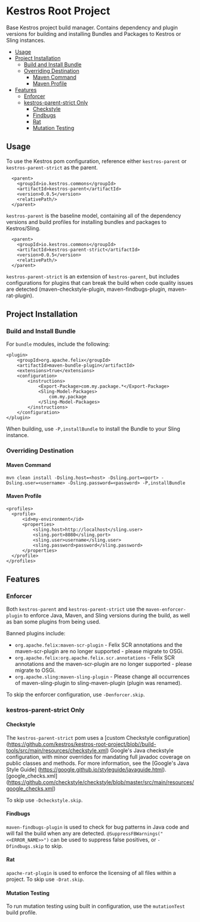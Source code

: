 # Kestros Root Project
Base Kestros project build manager. Contains dependency and plugin versions for building and installing Bundles and Packages to Kestros or Sling instances.

  * [Usage](#usage)
  * [Project Installation](#project-installation)
    + [Build and Install Bundle](#build-and-install-bundle)
    + [Overriding Destination](#overriding-destination)
      - [Maven Command](#maven-command)
      - [Maven Profile](#maven-profile)
  * [Features](#features)
    + [Enforcer](#enforcer)
    + [kestros-parent-strict Only](#kestros-parent-strict-only)
      - [Checkstyle](#checkstyle)
      - [Findbugs](#findbugs)
      - [Rat](#rat)
      - [Mutation Testing](#mutation-testing)

## Usage
To use the Kestros pom configuration, reference either `kestros-parent` or `kestros-parent-strict` as the parent.

```
  <parent>
    <groupId>io.kestros.commons</groupId>
    <artifactId>kestros-parent</artifactId>
    <version>0.0.5</version>
    <relativePath/>
  </parent>
```
`kestros-parent` is the baseline model, containing all of the dependency versions and build profiles for installing bundles and packages to Kestros/Sling.

```
  <parent>
    <groupId>io.kestros.commons</groupId>
    <artifactId>kestros-parent-strict</artifactId>
    <version>0.0.5</version>
    <relativePath/>
  </parent>
```
`kestros-parent-strict` is an extension of `kestros-parent`, but includes configurations for plugins that can break the build when code quality issues are detected (maven-checkstyle-plugin, maven-findbugs-plugin, maven-rat-plugin). 

## Project Installation
### Build and Install Bundle
For `bundle` modules, include the following:

```
<plugin>
    <groupId>org.apache.felix</groupId>
    <artifactId>maven-bundle-plugin</artifactId>
    <extensions>true</extensions>
    <configuration>
        <instructions>
            <Export-Package>com.my.package.*</Export-Package>
            <Sling-Model-Packages>
                com.my.package
            </Sling-Model-Packages>
        </instructions>
    </configuration>
</plugin> 
```
When building, use `-P,installBundle` to install the Bundle to your Sling instance.

### Overriding Destination

#### Maven Command
`mvn clean install -Dsling.host=<host> -Dsling.port=<port> -Dsling.user=<username> -Dsling.password=<password> -P,installBundle`

#### Maven Profile
```
<profiles>
  <profile>
      <id>my-environment</id>
      <properties>
          <sling.host>http://localhost</sling.user>
          <sling.port>8080</sling.port>
          <sling.user>username</sling.user>
          <sling.password>password</sling.password>
      </properties>
  </profile>
</profiles>
```  

## Features

### Enforcer
Both `kestros-parent` and `kestros-parent-strict` use the `maven-enforcer-plugin` to enforce Java, Maven, and Sling versions during the build, as well as ban some plugins from being used.

Banned plugins include:
 * `org.apache.felix:maven-scr-plugin` - Felix SCR annotations and the maven-scr-plugin are no longer supported - please migrate to OSGi.
 * `org.apache.felix:org.apache.felix.scr.annotations` - Felix SCR annotations and the maven-scr-plugin are no longer supported - please migrate to OSGi.
 * `org.apache.sling:maven-sling-plugin` - Please change all occurrences of maven-sling-plugin to sling-maven-plugin (plugin was renamed).
 
 To skip the enforcer configuration, use `-Denforcer.skip`.
 
### kestros-parent-strict Only 
#### Checkstyle
The `kestros-parent-strict` pom uses a [custom Checkstyle configuration] (https://github.com/kestros/kestros-root-project/blob//build-tools/src/main/resources/checkstyle.xml) Google's Java checkstyle configuration, with minor overrides for mandating full javadoc coverage on public classes and methods.
For more information, see the [Google's Java Style Guide] (https://google.github.io/styleguide/javaguide.html).
[google_checks.xml] (https://github.com/checkstyle/checkstyle/blob/master/src/main/resources/google_checks.xml)



To skip use `-Dcheckstyle.skip`.
#### Findbugs
`maven-findbugs-plugin` is used to check for bug patterns in Java code and will fail the build when any are detected.  `@SuppressFBWarnings("<<ERROR_NAME>>")` can be used to suppress false positives, or `-Dfindbugs.skip` to skip.

#### Rat
`apache-rat-plugin` is used to enforce the licensing of all files within a project.  To skip use `-Drat.skip`.

#### Mutation Testing
To run mutation testing using built in configuration, use the `mutationTest` build profile.